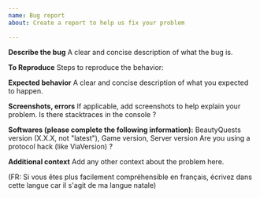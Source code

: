 ```yaml
---
name: Bug report
about: Create a report to help us fix your problem

---
```


**Describe the bug**
A clear and concise description of what the bug is.

**To Reproduce**
Steps to reproduce the behavior:

**Expected behavior**
A clear and concise description of what you expected to happen.

**Screenshots, errors**
If applicable, add screenshots to help explain your problem.
Is there stacktraces in the console ?

**Softwares (please complete the following information):**
BeautyQuests version (X.X.X, not "latest"), Game version, Server version
Are you using a protocol hack (like ViaVersion) ?

**Additional context**
Add any other context about the problem here.

(FR: Si vous êtes plus facilement compréhensible en français, écrivez dans cette langue car il s'agit de ma langue natale)
